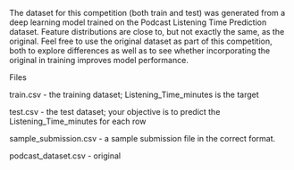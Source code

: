 The dataset for this competition (both train and test) was generated from a deep learning model trained on the Podcast Listening Time Prediction dataset. Feature distributions are close to, but not exactly the same, as the original. Feel free to use the original dataset as part of this competition, both to explore differences as well as to see whether incorporating the original in training improves model performance.


Files

train.csv - the training dataset; Listening_Time_minutes is the target

test.csv - the test dataset; your objective is to predict the Listening_Time_minutes for each row

sample_submission.csv - a sample submission file in the correct format.

podcast_dataset.csv - original
